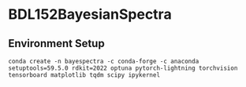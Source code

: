 # BDL152BayesianSpectra

## Environment Setup
```conda create -n bayespectra -c conda-forge -c anaconda setuptools=59.5.0 rdkit=2022 optuna pytorch-lightning torchvision tensorboard matplotlib tqdm scipy ipykernel```

